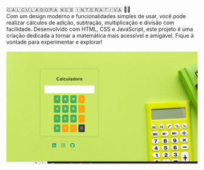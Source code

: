 🇨‌🇦‌🇱‌🇨‌🇺‌🇱‌🇦‌🇩‌🇴‌🇷‌🇦‌ 🇼‌🇪‌🇧‌ 🇮‌🇳‌🇹‌🇪‌🇷‌🇦‌🇹‌🇮‌🇻‌🇦‌ 🧮✨
<br>
Com um design moderno e funcionalidades simples de usar, você pode realizar cálculos de adição, subtração, multiplicação e divisão com facilidade.
Desenvolvido com HTML, CSS e JavaScript, este projeto é uma criação dedicada a tornar a matemática mais acessível e amigável. Fique à vontade para experimentar e explorar! <br>
<br>
 <img src="https://github.com/patriciamarpaulino/Calculadora/blob/main/img/tela.PNG?raw=true">
